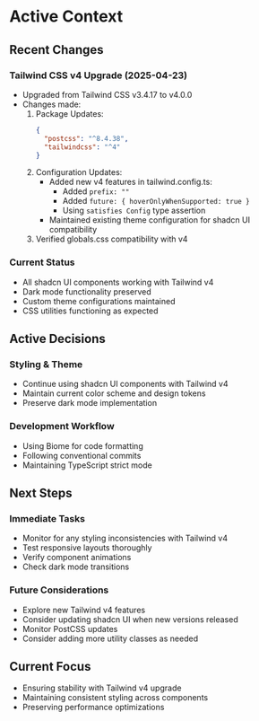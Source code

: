 # Active Context

## Recent Changes

### Tailwind CSS v4 Upgrade (2025-04-23)
- Upgraded from Tailwind CSS v3.4.17 to v4.0.0
- Changes made:
  1. Package Updates:
     ```json
     {
       "postcss": "^8.4.38",
       "tailwindcss": "^4"
     }
     ```
  2. Configuration Updates:
     - Added new v4 features in tailwind.config.ts:
       - Added `prefix: ""`
       - Added `future: { hoverOnlyWhenSupported: true }`
       - Using `satisfies Config` type assertion
     - Maintained existing theme configuration for shadcn UI compatibility
  3. Verified globals.css compatibility with v4

### Current Status
- All shadcn UI components working with Tailwind v4
- Dark mode functionality preserved
- Custom theme configurations maintained
- CSS utilities functioning as expected

## Active Decisions

### Styling & Theme
- Continue using shadcn UI components with Tailwind v4
- Maintain current color scheme and design tokens
- Preserve dark mode implementation

### Development Workflow
- Using Biome for code formatting
- Following conventional commits
- Maintaining TypeScript strict mode

## Next Steps

### Immediate Tasks
- Monitor for any styling inconsistencies with Tailwind v4
- Test responsive layouts thoroughly
- Verify component animations
- Check dark mode transitions

### Future Considerations
- Explore new Tailwind v4 features
- Consider updating shadcn UI when new versions released
- Monitor PostCSS updates
- Consider adding more utility classes as needed

## Current Focus
- Ensuring stability with Tailwind v4 upgrade
- Maintaining consistent styling across components
- Preserving performance optimizations